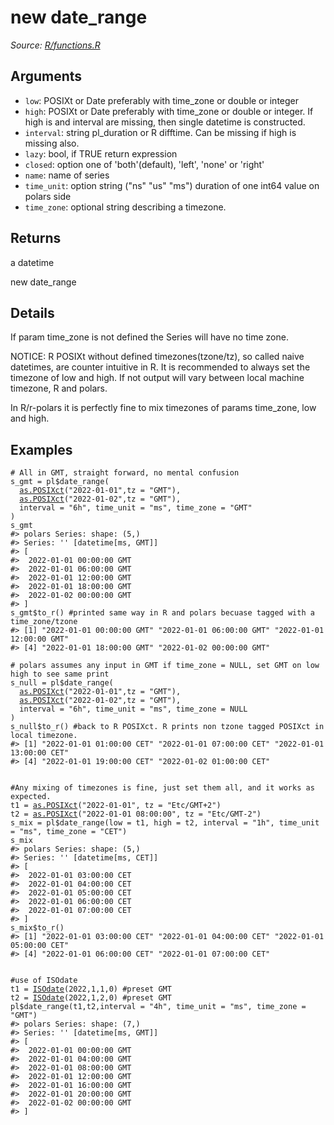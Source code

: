 # new date_range

*Source: [R/functions.R](https://github.com/pola-rs/r-polars/tree/main/R/functions.R)*

## Arguments

- `low`: POSIXt or Date preferably with time_zone or double or integer
- `high`: POSIXt or Date preferably with time_zone or double or integer. If high is and interval are missing, then single datetime is constructed.
- `interval`: string pl_duration or R difftime. Can be missing if high is missing also.
- `lazy`: bool, if TRUE return expression
- `closed`: option one of 'both'(default), 'left', 'none' or 'right'
- `name`: name of series
- `time_unit`: option string ("ns" "us" "ms") duration of one int64 value on polars side
- `time_zone`: optional string describing a timezone.

## Returns

a datetime

new date_range

## Details

If param time_zone is not defined the Series will have no time zone.

NOTICE: R POSIXt without defined timezones(tzone/tz), so called naive datetimes, are counter intuitive in R. It is recommended to always set the timezone of low and high. If not output will vary between local machine timezone, R and polars.

In R/r-polars it is perfectly fine to mix timezones of params time_zone, low and high.

## Examples

<pre class='r-example'><code><span class='r-in'><span><span class='co'># All in GMT, straight forward, no mental confusion</span></span></span>
<span class='r-in'><span><span class='va'>s_gmt</span> <span class='op'>=</span> <span class='va'>pl</span><span class='op'>$</span><span class='fu'>date_range</span><span class='op'>(</span></span></span>
<span class='r-in'><span>  <span class='fu'><a href='https://rdrr.io/r/base/as.POSIXlt.html'>as.POSIXct</a></span><span class='op'>(</span><span class='st'>"2022-01-01"</span>,tz <span class='op'>=</span> <span class='st'>"GMT"</span><span class='op'>)</span>,</span></span>
<span class='r-in'><span>  <span class='fu'><a href='https://rdrr.io/r/base/as.POSIXlt.html'>as.POSIXct</a></span><span class='op'>(</span><span class='st'>"2022-01-02"</span>,tz <span class='op'>=</span> <span class='st'>"GMT"</span><span class='op'>)</span>,</span></span>
<span class='r-in'><span>  interval <span class='op'>=</span> <span class='st'>"6h"</span>, time_unit <span class='op'>=</span> <span class='st'>"ms"</span>, time_zone <span class='op'>=</span> <span class='st'>"GMT"</span></span></span>
<span class='r-in'><span><span class='op'>)</span></span></span>
<span class='r-in'><span><span class='va'>s_gmt</span></span></span>
<span class='r-out co'><span class='r-pr'>#&gt;</span> polars Series: shape: (5,)</span>
<span class='r-out co'><span class='r-pr'>#&gt;</span> Series: '' [datetime[ms, GMT]]</span>
<span class='r-out co'><span class='r-pr'>#&gt;</span> [</span>
<span class='r-out co'><span class='r-pr'>#&gt;</span> 	2022-01-01 00:00:00 GMT</span>
<span class='r-out co'><span class='r-pr'>#&gt;</span> 	2022-01-01 06:00:00 GMT</span>
<span class='r-out co'><span class='r-pr'>#&gt;</span> 	2022-01-01 12:00:00 GMT</span>
<span class='r-out co'><span class='r-pr'>#&gt;</span> 	2022-01-01 18:00:00 GMT</span>
<span class='r-out co'><span class='r-pr'>#&gt;</span> 	2022-01-02 00:00:00 GMT</span>
<span class='r-out co'><span class='r-pr'>#&gt;</span> ]</span>
<span class='r-in'><span><span class='va'>s_gmt</span><span class='op'>$</span><span class='fu'>to_r</span><span class='op'>(</span><span class='op'>)</span> <span class='co'>#printed same way in R and polars becuase tagged with a time_zone/tzone</span></span></span>
<span class='r-out co'><span class='r-pr'>#&gt;</span> [1] "2022-01-01 00:00:00 GMT" "2022-01-01 06:00:00 GMT" "2022-01-01 12:00:00 GMT"</span>
<span class='r-out co'><span class='r-pr'>#&gt;</span> [4] "2022-01-01 18:00:00 GMT" "2022-01-02 00:00:00 GMT"</span>
<span class='r-in'><span></span></span>
<span class='r-in'><span><span class='co'># polars assumes any input in GMT if time_zone = NULL, set GMT on low high to see same print</span></span></span>
<span class='r-in'><span><span class='va'>s_null</span> <span class='op'>=</span> <span class='va'>pl</span><span class='op'>$</span><span class='fu'>date_range</span><span class='op'>(</span></span></span>
<span class='r-in'><span>  <span class='fu'><a href='https://rdrr.io/r/base/as.POSIXlt.html'>as.POSIXct</a></span><span class='op'>(</span><span class='st'>"2022-01-01"</span>,tz <span class='op'>=</span> <span class='st'>"GMT"</span><span class='op'>)</span>,</span></span>
<span class='r-in'><span>  <span class='fu'><a href='https://rdrr.io/r/base/as.POSIXlt.html'>as.POSIXct</a></span><span class='op'>(</span><span class='st'>"2022-01-02"</span>,tz <span class='op'>=</span> <span class='st'>"GMT"</span><span class='op'>)</span>,</span></span>
<span class='r-in'><span>  interval <span class='op'>=</span> <span class='st'>"6h"</span>, time_unit <span class='op'>=</span> <span class='st'>"ms"</span>, time_zone <span class='op'>=</span> <span class='cn'>NULL</span></span></span>
<span class='r-in'><span><span class='op'>)</span></span></span>
<span class='r-in'><span><span class='va'>s_null</span><span class='op'>$</span><span class='fu'>to_r</span><span class='op'>(</span><span class='op'>)</span> <span class='co'>#back to R POSIXct. R prints non tzone tagged POSIXct in local timezone.</span></span></span>
<span class='r-out co'><span class='r-pr'>#&gt;</span> [1] "2022-01-01 01:00:00 CET" "2022-01-01 07:00:00 CET" "2022-01-01 13:00:00 CET"</span>
<span class='r-out co'><span class='r-pr'>#&gt;</span> [4] "2022-01-01 19:00:00 CET" "2022-01-02 01:00:00 CET"</span>
<span class='r-in'><span></span></span>
<span class='r-in'><span></span></span>
<span class='r-in'><span><span class='co'>#Any mixing of timezones is fine, just set them all, and it works as expected.</span></span></span>
<span class='r-in'><span><span class='va'>t1</span> <span class='op'>=</span> <span class='fu'><a href='https://rdrr.io/r/base/as.POSIXlt.html'>as.POSIXct</a></span><span class='op'>(</span><span class='st'>"2022-01-01"</span>, tz <span class='op'>=</span> <span class='st'>"Etc/GMT+2"</span><span class='op'>)</span></span></span>
<span class='r-in'><span><span class='va'>t2</span> <span class='op'>=</span> <span class='fu'><a href='https://rdrr.io/r/base/as.POSIXlt.html'>as.POSIXct</a></span><span class='op'>(</span><span class='st'>"2022-01-01 08:00:00"</span>, tz <span class='op'>=</span> <span class='st'>"Etc/GMT-2"</span><span class='op'>)</span></span></span>
<span class='r-in'><span><span class='va'>s_mix</span> <span class='op'>=</span> <span class='va'>pl</span><span class='op'>$</span><span class='fu'>date_range</span><span class='op'>(</span>low <span class='op'>=</span> <span class='va'>t1</span>, high <span class='op'>=</span> <span class='va'>t2</span>, interval <span class='op'>=</span> <span class='st'>"1h"</span>, time_unit <span class='op'>=</span> <span class='st'>"ms"</span>, time_zone <span class='op'>=</span> <span class='st'>"CET"</span><span class='op'>)</span></span></span>
<span class='r-in'><span><span class='va'>s_mix</span></span></span>
<span class='r-out co'><span class='r-pr'>#&gt;</span> polars Series: shape: (5,)</span>
<span class='r-out co'><span class='r-pr'>#&gt;</span> Series: '' [datetime[ms, CET]]</span>
<span class='r-out co'><span class='r-pr'>#&gt;</span> [</span>
<span class='r-out co'><span class='r-pr'>#&gt;</span> 	2022-01-01 03:00:00 CET</span>
<span class='r-out co'><span class='r-pr'>#&gt;</span> 	2022-01-01 04:00:00 CET</span>
<span class='r-out co'><span class='r-pr'>#&gt;</span> 	2022-01-01 05:00:00 CET</span>
<span class='r-out co'><span class='r-pr'>#&gt;</span> 	2022-01-01 06:00:00 CET</span>
<span class='r-out co'><span class='r-pr'>#&gt;</span> 	2022-01-01 07:00:00 CET</span>
<span class='r-out co'><span class='r-pr'>#&gt;</span> ]</span>
<span class='r-in'><span><span class='va'>s_mix</span><span class='op'>$</span><span class='fu'>to_r</span><span class='op'>(</span><span class='op'>)</span></span></span>
<span class='r-out co'><span class='r-pr'>#&gt;</span> [1] "2022-01-01 03:00:00 CET" "2022-01-01 04:00:00 CET" "2022-01-01 05:00:00 CET"</span>
<span class='r-out co'><span class='r-pr'>#&gt;</span> [4] "2022-01-01 06:00:00 CET" "2022-01-01 07:00:00 CET"</span>
<span class='r-in'><span></span></span>
<span class='r-in'><span></span></span>
<span class='r-in'><span><span class='co'>#use of ISOdate</span></span></span>
<span class='r-in'><span><span class='va'>t1</span> <span class='op'>=</span> <span class='fu'><a href='https://rdrr.io/r/base/ISOdatetime.html'>ISOdate</a></span><span class='op'>(</span><span class='fl'>2022</span>,<span class='fl'>1</span>,<span class='fl'>1</span>,<span class='fl'>0</span><span class='op'>)</span> <span class='co'>#preset GMT</span></span></span>
<span class='r-in'><span><span class='va'>t2</span> <span class='op'>=</span> <span class='fu'><a href='https://rdrr.io/r/base/ISOdatetime.html'>ISOdate</a></span><span class='op'>(</span><span class='fl'>2022</span>,<span class='fl'>1</span>,<span class='fl'>2</span>,<span class='fl'>0</span><span class='op'>)</span> <span class='co'>#preset GMT</span></span></span>
<span class='r-in'><span><span class='va'>pl</span><span class='op'>$</span><span class='fu'>date_range</span><span class='op'>(</span><span class='va'>t1</span>,<span class='va'>t2</span>,interval <span class='op'>=</span> <span class='st'>"4h"</span>, time_unit <span class='op'>=</span> <span class='st'>"ms"</span>, time_zone <span class='op'>=</span> <span class='st'>"GMT"</span><span class='op'>)</span></span></span>
<span class='r-out co'><span class='r-pr'>#&gt;</span> polars Series: shape: (7,)</span>
<span class='r-out co'><span class='r-pr'>#&gt;</span> Series: '' [datetime[ms, GMT]]</span>
<span class='r-out co'><span class='r-pr'>#&gt;</span> [</span>
<span class='r-out co'><span class='r-pr'>#&gt;</span> 	2022-01-01 00:00:00 GMT</span>
<span class='r-out co'><span class='r-pr'>#&gt;</span> 	2022-01-01 04:00:00 GMT</span>
<span class='r-out co'><span class='r-pr'>#&gt;</span> 	2022-01-01 08:00:00 GMT</span>
<span class='r-out co'><span class='r-pr'>#&gt;</span> 	2022-01-01 12:00:00 GMT</span>
<span class='r-out co'><span class='r-pr'>#&gt;</span> 	2022-01-01 16:00:00 GMT</span>
<span class='r-out co'><span class='r-pr'>#&gt;</span> 	2022-01-01 20:00:00 GMT</span>
<span class='r-out co'><span class='r-pr'>#&gt;</span> 	2022-01-02 00:00:00 GMT</span>
<span class='r-out co'><span class='r-pr'>#&gt;</span> ]</span>
 </code></pre>